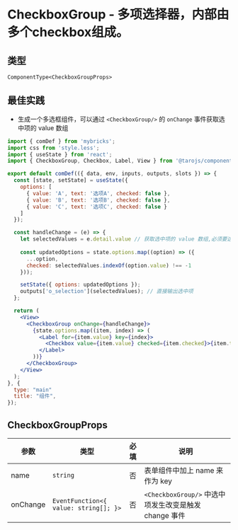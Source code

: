 # CheckboxGroup - 多项选择器，内部由多个checkbox组成。

## 类型
```tsx
ComponentType<CheckboxGroupProps>
```

## 最佳实践

- 生成一个多选框组件，可以通过 `<CheckboxGroup/>` 的 `onChange` 事件获取选中项的 value 数组
  
```jsx file="runtime.jsx"
import { comDef } from 'mybricks';
import css from 'style.less';
import { useState } from 'react';
import { CheckboxGroup, Checkbox, Label, View } from '@tarojs/components';

export default comDef(({ data, env, inputs, outputs, slots }) => {
  const [state, setState] = useState({
    options: [
      { value: 'A', text: '选项A', checked: false },
      { value: 'B', text: '选项B', checked: false },
      { value: 'C', text: '选项C', checked: false }
    ]
  });

  const handleChange = (e) => {
    let selectedValues = e.detail.value // 获取选中项的 value 数组,必须要这样取值
  
    const updatedOptions = state.options.map((option) => ({
      ...option,
      checked: selectedValues.indexOf(option.value) !== -1
    }));

    setState({ options: updatedOptions });
    outputs['o_selection'](selectedValues); // 直接输出选中项
  };

  return (
    <View>
      <CheckboxGroup onChange={handleChange}>
        {state.options.map((item, index) => (
          <Label for={item.value} key={index}>
            <Checkbox value={item.value} checked={item.checked}>{item.text}</Checkbox>
          </Label>
        ))}
      </CheckboxGroup>
    </View>
  );
}, {
  type: "main"
  title: "组件",
});
```

## CheckboxGroupProps

| 参数 | 类型 | 必填 | 说明 |
| --- | --- | :---: | --- |
| name | `string` | 否 | 表单组件中加上 name 来作为 key |
| onChange | `EventFunction<{ value: string[]; }>` | 否 | `<CheckboxGroup/>` 中选中项发生改变是触发 change 事件 |
